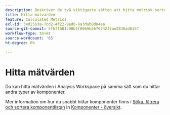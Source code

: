 ```yaml
---
description: Beskriver de två viktigaste sätten att hitta metrisk sortering och filtrering.
title: Hitta mätvärden
feature: Calculated Metrics
exl-id: 34d2563a-7cd2-4f22-9ad0-6a3dab8d84ea
source-git-commit: 5fbffb01c08b5f8069b2670742f7ae3836ad8357
workflow-type: tm+mt
source-wordcount: '65'
ht-degree: 6%

---
```


# Hitta mätvärden

Du kan hitta mätvärden i Analysis Workspace på samma sätt som du hittar andra typer av komponenter.

Mer information om hur du snabbt hittar komponenter finns i [Söka, filtrera och sortera komponentlistan](https://experienceleague.corp.adobe.com/docs/analytics-platform/using/cja-components/overview.html?lang=en#search%2C-filter%2C-and-sort-the-component-list) in [Komponenter - översikt](/help/components/overview.md).
